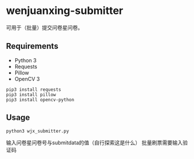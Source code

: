 # wenjuanxing-submitter
可用于（批量）提交问卷星问卷。

## Requirements
* Python 3
* Requests
* Pillow
* OpenCV 3
```
pip3 install requests
pip3 install pillow
pip3 install opencv-python
```

## Usage
```
python3 wjx_submitter.py
```

输入问卷星问卷号与submitdata的值（自行探索这是什么）
批量刷票需要输入验证码
